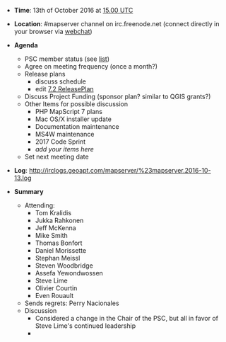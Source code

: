 * **Time**: 13th of October 2016 at [15.00 UTC](http://www.timeanddate.com/worldclock/fixedtime.html?year=2016&month=10&day=13&hour=15&min=0&sec=0%2016.00UTC)
* **Location**: #mapserver channel on irc.freenode.net (connect directly in your browser via [webchat](https://webchat.freenode.net/?channels=mapserver))
* **Agenda**
  * PSC member status (see [list](http://mapserver.org/psc.html))
  * Agree on meeting frequency (once a month?)
  * Release plans 
    * discuss schedule
    * edit [7.2 ReleasePlan](MapServer-7.2-Release-Plan)
  * Discuss Project Funding (sponsor plan? similar to QGIS grants?)
  * Other Items for possible discussion
    * PHP MapScript 7 plans
    * Mac OS/X installer update
    * Documentation maintenance
    * MS4W maintenance
    * 2017 Code Sprint
    * *add your items here*
  * Set next meeting date

* **Log**: http://irclogs.geoapt.com/mapserver/%23mapserver.2016-10-13.log

* **Summary**
  * Attending:
    * Tom Kralidis
    * Jukka Rahkonen
    * Jeff McKenna
    * Mike Smith
    * Thomas Bonfort
    * Daniel Morissette
    * Stephan Meissl
    * Steven Woodbridge
    * Assefa Yewondwossen
    * Steve Lime
    * Olivier Courtin
    * Even Rouault
  * Sends regrets: Perry Nacionales
  * Discussion
    * Considered a change in the Chair of the PSC, but all in favor of Steve Lime's continued leadership
    * 


